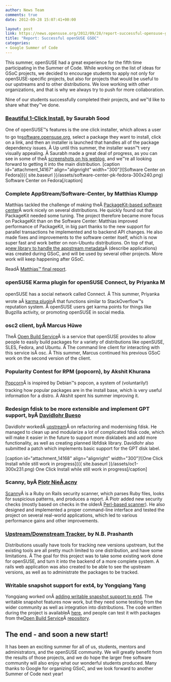 ```yaml
---
author: News Team
comments: true
date: 2012-09-28 15:07:41+00:00

layout: post
link: https://news.opensuse.org/2012/09/28/report-successful-opensuse-gsoc/
title: "Report: Successful openSUSE GSOC"
categories:
- Google Summer of Code
---
```

This summer, openSUSE had a great experience for the fifth time participating in the Summer of Code. While working on the list of ideas for GSoC projects, we decided to encourage students to apply not only for openSUSE-specific projects, but also for projects that would be useful to our upstreams and to other distributions. We love working with other organizations, and that is why we always try to push for more collaboration.

Nine of our students successfully completed their projects, and we™d like to share what they™ve done.<!-- more -->



### [Beautiful 1-Click Install](https://github.com/openSUSE/one-click-installer), by Saurabh Sood


One of openSUSE™s features is the one click installer, which allows a user to go to[software.opensuse.org](http://software.opensuse.org/), select a package they want to install, click on a link, and then an installer is launched that handles all of the package dependency issues. Â Up until this summer, the installer wasn™t very visually appealing. Â Saurabh made a great deal of progress, as you can see in some of theÂ [screenshots on his weblog](http://iamsaurabh.wordpress.com/2012/08/12/gsoc-status-12/), and we™re all looking forward to getting it into the main distribution.
[caption id="attachment_14167" align="alignright" width="300"]![Software Center on Fedora]({{ site.baseurl }}/assets/software-center-pk-fedora-300x240.png) Software Center on Fedora[/caption]


### Complete AppStream/Software-Center, by Matthias Klumpp


Matthias tackled the challenge of making theÂ [PackageKit-based software center](https://gitorious.org/appstream/software-center)Â work nicely on several distributions. He quickly found out that PackageKit needed some tuning. The project therefore became more focus on PackageKit than on the Software Center: Matthias improved performance of PackageKit, in big part thanks to the new support for parallel transactions he implemented and to backend API changes. He also made fixes and improvements to the software center itself, which is now super fast and work better on non-Ubuntu distributions. On top of that, a[new library to handle the appstream metadata](https://gitorious.org/appstream/appstream-core)Â (describe applications) was created during GSoC, and will be used by several other projects. More work will keep happening after GSoC.

ReadÂ [Matthias™ final report](http://blog.tenstral.net/2012/08/gsoc-appstream-final-report.html).



### openSUSE Karma plugin for openSUSE Connect, by Priyanka M


openSUSE has a social network called Connect. Â This summer, Priyanka wrote aÂ [karma plugin](http://en.opensuse.org/Karma)Â that functions similar to StackOverflow™s reputation system. Â openSUSE users get karma points for things like Bugzilla activity, or promoting openSUSE in social media.



### osc2 client, byÂ Marcus Hüwe


TheÂ [Open Build Service](http://build.opensuse.org/)Â is a service that openSUSE provides to allow people to easily build packages for a variety of distributions like openSUSE, SLES, Fedora, and Ubuntu. Â The command line client for interacting with this service isÂ osc. Â This summer, Marcus continued his previous GSoC work on the second version of the client.




### Popularity Contest for RPM (popcorn), by Akshit Khurana


[Popcorn](https://github.com/mapleoin/popcorn)Â is inspired by Debian™s popcon, a system of (voluntarily!) tracking how popular packages are in the install base, which is very useful information for a distro. Â Akshit spent his summer improving it.



### Redesign fdisk to be more extensible and implement GPT support, byÂ [Davidlohr Bueso](http://blog.stgolabs.net/)


Davidlohr workedÂ [upstream](http://git.kernel.org/?p=utils%2Futil-linux%2Futil-linux.git&a=search&h=HEAD&st=commit&s=Davidlohr)Â on refactoring and modernising fdisk. He managed to clean up and modularize a lot of complicated fdisk code, which will make it easier in the future to support more disklabels and add more functionality, as well as creating planned libfdisk library. Davidlohr also submitted a patch which implements basic support for the GPT disk label.

[caption id="attachment_14168" align="alignright" width="300"]![One Click Install while still work in progress]({{ site.baseurl }}/assets/oc1-300x231.png) One Click Install while still work in progress[/caption]


### Scanny, byÂ [Piotr NieÅ‚acny](http://ruby-blog.pl/)


[Scanny](https://github.com/openSUSE/scanny)Â is a Ruby on Rails security scanner, which parses Ruby files, looks for suspicious patterns, and produces a report. Â Piotr added new security checks (mostly based on checks in the olderÂ [Perl-based scanner](http://gitorious.org/code-scanner/ror-sec-scanner/)). He also designed and implemented a proper command-line interface and tested the project on several real-world applications, which led to various performance gains and other improvements.



### [Upstream/Downstream Tracker](https://github.com/nbprashanth/Upstream-Tracker-Python), by N.B. Prashanth


Distributions usually have tools for tracking new versions upstream, but the existing tools are all pretty much limited to one distribution, and have some limitations. Â The goal for this project was to take some existing work done for openSUSE, and turn it into the backend of a more complete system. A rails web application was also created to be able to see the upstream versions, as well as to administrate the packages to be tracked.



### Writable snapshot support for ext4, by Yongqiang Yang


Yongqiang worked onÂ [adding writable snapshot support to ext4](https://github.com/YANGYongqiang/ext4-snapshots/wiki/ext4-writable-snapshot). The writable snapshot features now work, but they need some testing from the wider community as well as integration into distributions. The code written during the project is availableÂ [here](https://github.com/YANGYongqiang/ext4-snapshots/commits/writable-snapshot-v4), and people can test it with packages from the[Open Build Service](https://build.opensuse.org/)Â [repository](https://build.opensuse.org/project/show?project=home%3Anext4).



## The end - and soon a new start!


It has been an exciting summer for all of us, students, mentors and administrators, and the openSUSE community. We will greatly benefit from the results of those projects, and we do hope the larger free software community will also enjoy what our wonderful students produced. Many thanks to Google for organizing GSoC, and we look forward to another Summer of Code next year!		
